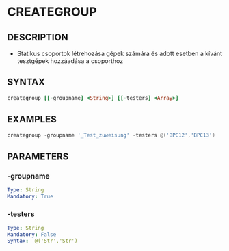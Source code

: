 # CREATEGROUP

## DESCRIPTION
+ Statikus csoportok létrehozása gépek számára és adott esetben a kívánt tesztgépek hozzáadása a csoporthoz

## SYNTAX

```ruby
creategroup [[-groupname] <String>] [[-testers] <Array>]
```

## EXAMPLES

```powershell
creategroup -groupname '_Test_zuweisung' -testers @('BPC12','BPC13')

```

## PARAMETERS

### -groupname

```yaml
Type: String
Mandatory: True
```

### -testers 

```yaml
Type: String
Mandatory: False
Syntax:  @('Str','Str')
```
